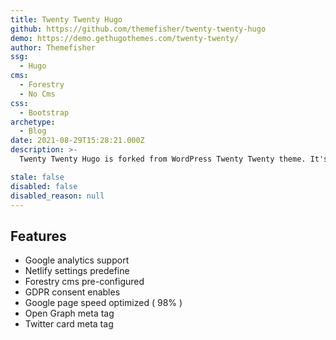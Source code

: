 ```yaml
---
title: Twenty Twenty Hugo
github: https://github.com/themefisher/twenty-twenty-hugo
demo: https://demo.gethugothemes.com/twenty-twenty/
author: Themefisher
ssg:
  - Hugo
cms:
  - Forestry
  - No Cms
css:
  - Bootstrap
archetype:
  - Blog
date: 2021-08-29T15:28:21.000Z
description: >-
  Twenty Twenty Hugo is forked from WordPress Twenty Twenty theme. It's fully functional like the WordPress theme.

stale: false
disabled: false
disabled_reason: null
---
```


## Features

- Google analytics support
- Netlify settings predefine
- Forestry cms pre-configured
- GDPR consent enables
- Google page speed optimized ( 98% )
- Open Graph meta tag
- Twitter card meta tag
